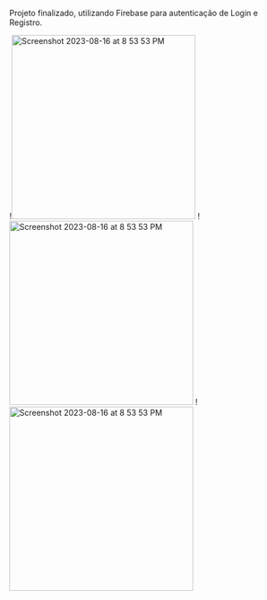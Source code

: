 Projeto finalizado, utilizando Firebase para autenticação de Login e Registro.

<span>
!<img width="328" alt="Screenshot 2023-08-16 at 8 53 53 PM" src="https://github.com/lucasnsp/SoloProjects/assets/122572631/6075976a-5a41-4a87-a951-0172e0600ddf">
</span>

<span> 
!<img width="328" alt="Screenshot 2023-08-16 at 8 53 53 PM" src="https://github.com/lucasnsp/SoloProjects/assets/122572631/53e2c3d2-a668-4a82-901e-1afcbd7e089f">
</span>


<span> 
!<img width="328" alt="Screenshot 2023-08-16 at 8 53 53 PM" src="https://github.com/lucasnsp/SoloProjects/assets/122572631/fff53a84-043d-4346-9516-f1c571e796ee">
</span>
